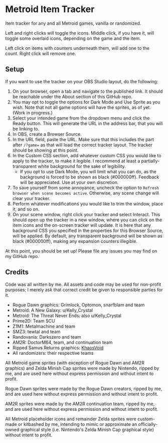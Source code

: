 # Metroid Item Tracker
Item tracker for any and all Metroid games, vanilla or randomized.

Left and right clicks will toggle the icons. Middle click, if you have it, will toggle some overlaid icons, depending on the game and the item.

Left click on items with counters underneath them, will add one to the count. Right click will remove one.

## Setup

If you want to use the tracker on your OBS Studio layout, do the following:

1. On your browser, open a tab and navigate to the published link. It should be reachable under the About section of this GitHub repo.
1. You may opt to toggle the options for Dark Mode and Use Sprite as you wish. Note that not all game options will have the sprites, as of yet. (Work in progress.)
1. Select your intended game from the dropdown menu and click the Ready button. This will generate the URL in the address bar, that you will be linking to.
1. In OBS, create a Browser Source.
1. In the URL field, paste the URL. Make sure that this includes the part after `/?game=` as that will load the correct tracker layout. The tracker should be showing at this point.
1. In the Custom CSS section, add whatever custom CSS you would like to apply to the tracker, to make it legible. I recommend at least a partially-transparent white background for the sake of legibility.
   * If you opt to use Dark Mode, you will limit what you can do, as the background is forced to be shown as black (#000000ff). Feedback will be appreciated. Use at your own discretion.
1. To save yourself from some annoyance, uncheck the option to `Refresh browser when scene becomes active`. Otherwise, any scene change will clear your tracker.
1. Perform whatever modifications you would like to trim the window, place it, and so on.
1. On your scene window, right click your tracker and select Interact. This should open up the tracker in a new window, where you can click on the item icons and the on-screen tracker will update. It is here that any background CSS you specified in the properties for this Browser Source, will be applied. By default, any transparent background will be shown as black (#000000ff), making any expansion counters illegible.

At this point, you should be set up! Please file any issues you may find on my GitHub repo.

## Credits

Code was all written by me. All assets and code may be used for non-profit purposes; I merely ask that correct credit be given to responsible parties for it.

* Rogue Dawn graphics: Grimlock, Optomon, snarfblam and team
* Metroid: A New Galaxy: u/Kelly_Crystal
* Metroid: The Threat Never Ends: also u/Kelly_Crystal
* Prime2D: Team SCU
* Z1M1: Metalmachine and team
* SMZ3: tewtal and team
* Randovania: Darkszero and team
* AM2R: DoctorM64, team, and continuation team
* Ripped Samus Returns graphics: [KhaosVoid](https://github.com/KhaosVoid/AMSRSE)
* All randomizers: their respective teams

All Metroid game sprites (with exception of Rogue Dawn and AM2R graphics) and Zelda Minish Cap sprites were made by Nintendo, ripped by me, and are used here without express permission and without intent to profit.

Rogue Dawn sprites were made by the Rogue Dawn creators, ripped by me, and are used here without express permission and without intent to profit.

AM2R sprites were made by the AM2R continuation team, ripped by me, and are used here without express permission and without intent to profit.

All Metroid placeholder icons and remainder Zelda sprites were custom-made or kitbashed by me, intending to mimic or approximate an officially-owned graphical style (i.e. Nintendo's Zelda Minish Cap graphical style) without intent to profit.
